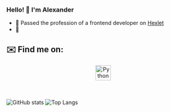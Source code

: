 ### Hello! 👋 I'm Alexander

- 🌱 Passed the profession of a frontend developer on [Hexlet](https://ru.hexlet.io/u/alex-ismailov)
- 🔭 

## ✉️ Find me on:

<p align="center">
  <a href="https://www.linkedin.com/in/alex-ismailov/" target="_blank" rel="noopener noreferrer"> <img
      src="https://cdn.jsdelivr.net/npm/simple-icons@v3/icons/linkedin.svg" alt="Python" height="40"
      style="vertical-align:top; margin:4px">
  </a>
</p>

<br />

![GitHub stats](https://github-readme-stats.vercel.app/api?username=alex-ismailov&show_icons=true&theme=default)
![Top Langs](https://github-readme-stats.vercel.app/api/top-langs/?username=alex-ismailov&theme=default)

<!--
**alex-ismailov/alex-ismailov** is a ✨ _special_ ✨ repository because its `README.md` (this file) appears on your GitHub profile.

Here are some ideas to get you started:

- 🌱 Passed the profession of a frontend developer on [Hexlet](https://ru.hexlet.io/u/alex-ismailov)
- 🔭 I’m looking for job
- 👯 I’m looking to collaborate on ...
- 🤔 I’m looking for help with ...
- 💬 Ask me about ...
- 📫 How to reach me: ...
- 😄 Pronouns: ...
- ⚡ Fun fact: ...
-->
